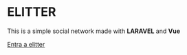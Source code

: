 # ELITTER

This is a simple social network made with **LARAVEL** and **Vue**


[Entra a elitter](http://elitter.herokuapp.com)

